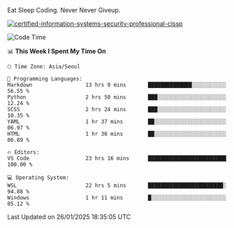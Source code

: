 Eat Sleep Coding.
Never Never Giveup.

[![certified-information-systems-security-professional-cissp](https://user-images.githubusercontent.com/44606727/157613689-acd84ec6-5f8f-4e79-89d9-a8d51f033634.png)](https://www.credly.com/badges/f394a010-85a0-450b-9136-8043af01d71c/public_url)

<!--START_SECTION:waka-->
![Code Time](http://img.shields.io/badge/Code%20Time-3%2C806%20hrs%2018%20mins-blue)

📊 **This Week I Spent My Time On** 

```text
🕑︎ Time Zone: Asia/Seoul

💬 Programming Languages: 
Markdown                 13 hrs 9 mins       ██████████████░░░░░░░░░░░   56.55 % 
Python                   2 hrs 50 mins       ███░░░░░░░░░░░░░░░░░░░░░░   12.24 % 
SCSS                     2 hrs 24 mins       ███░░░░░░░░░░░░░░░░░░░░░░   10.35 % 
YAML                     1 hr 37 mins        ██░░░░░░░░░░░░░░░░░░░░░░░   06.97 % 
HTML                     1 hr 36 mins        ██░░░░░░░░░░░░░░░░░░░░░░░   06.89 % 

🔥 Editors: 
VS Code                  23 hrs 16 mins      █████████████████████████   100.00 % 

💻 Operating System: 
WSL                      22 hrs 5 mins       ████████████████████████░   94.88 % 
Windows                  1 hr 11 mins        █░░░░░░░░░░░░░░░░░░░░░░░░   05.12 % 
```


 Last Updated on 26/01/2025 18:35:05 UTC
<!--END_SECTION:waka-->
